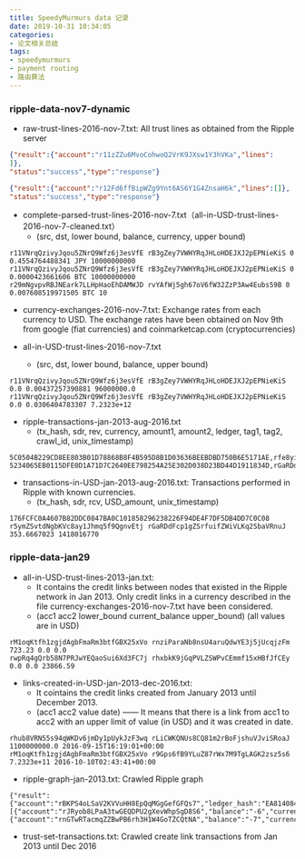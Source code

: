 ```yaml
---
title: SpeedyMurmurs data 记录
date: 2019-10-31 10:34:05
categories:
- 论文相关总结
tags:
- speedymurmurs
- payment routing
- 路由算法
---
```


### ripple-data-nov7-dynamic

- raw-trust-lines-2016-nov-7.txt: All trust lines as obtained from the Ripple server

```json
{"result":{"account":"r11zZZu6MvoCohwoQ2VrK9JXsw1Y3hVKa","lines":				[{"account":"rMwjYedjc7qqtKYVLiAccJSmCwih4LnE2q","balance":"0.005473328356624965","currency":"BTC","limit":"1000000000","limit_peer":"0","no_ripple":true,"quality_in":0,"quality_out":0},{"account":"r3ADD8kXSUKHd6zTCKfnKT3zV9EZHjzp1S","balance":"3.1119669487193","currency":"CAD","limit":"1000","limit_peer":"0","quality_in":0,"quality_out":0},{"account":"rMwjYedjc7qqtKYVLiAccJSmCwih4LnE2q","balance":"2.451995558","currency":"EUR","limit":"5000","limit_peer":"0","quality_in":0,"quality_out":0},{"account":"rMwjYedjc7qqtKYVLiAccJSmCwih4LnE2q","balance":"19.99944999900283","currency":"USD","limit":"0","limit_peer":"0","quality_in":0,"quality_out":0}
]},
"status":"success","type":"response"}
```

```json
{"result":{"account":"r12Fd6ffBipWZg9Ynt6AS6Y1G4ZnsaH6k","lines":[]},
"status":"success","type":"response"}
```

- complete-parsed-trust-lines-2016-nov-7.txt（all-in-USD-trust-lines-2016-nov-7-cleaned.txt）
  - (src, dst, lower bound, balance, currency, upper bound)

```
r11VNrqQzivyJqou5ZNrQ9Wfz6j3esVfE rB3gZey7VWHYRqJHLoHDEJXJ2pEPNieKiS 0 0.4554764488341 JPY 10000000000
r11VNrqQzivyJqou5ZNrQ9Wfz6j3esVfE rB3gZey7VWHYRqJHLoHDEJXJ2pEPNieKiS 0 0.0000423661606 BTC 10000000000
r29mNgvpvRBJNEark7LLHpHaoEhDAMWJD rvYAfWj5gh67oV6fW32ZzP3Aw4Eubs59B 0 0.007608519971505 BTC 10
```

- currency-exchanges-2016-nov-7.txt: Exchange rates from each currency to USD. The exchange rates have been obtained on Nov 9th from google (fiat currencies) and coinmarketcap.com (cryptocurrencies)
  
- all-in-USD-trust-lines-2016-nov-7.txt

  - (src, dst, lower bound, balance, upper bound) 

```
r11VNrqQzivyJqou5ZNrQ9Wfz6j3esVfE rB3gZey7VWHYRqJHLoHDEJXJ2pEPNieKiS 0.0 0.00437257390881 96000000.0
r11VNrqQzivyJqou5ZNrQ9Wfz6j3esVfE rB3gZey7VWHYRqJHLoHDEJXJ2pEPNieKiS 0.0 0.0306404783307 7.2323e+12
```

- ripple-transactions-jan-2013-aug-2016.txt
  - (tx_hash, sdr, rev, currency, amount1, amount2, ledger, tag1, tag2, crawl_id, unix_timestamp)

```
5C0504B229CD8EE803B01D78868B8F4B595D8B1D03636BEEBDBD750B6E5171AE,rfe8yiZUymRPx35BEwGjhfkaLmgNsTytxT,rsdbFqwyGYX5fSvAmMEXBH2hRyBT8QfcUS,XRP,0,100,7227428,"","",1,1402920660
5234065EB0115DFE0D1A71D7C2640EE798254A25E302D038D23BD44D1911834D,rGaRDdFcp1gZSrfuifZWiVLKq2SbaVRnuJ,rfTMcYDpWXhgcpYK27qxzx4cT3qDEpzgfs,XRP,12127,82200000,10438455,"","",1,1418233370
```


- transactions-in-USD-jan-2013-aug-2016.txt: Transactions performed in Ripple with known currencies.
  - (tx_hash, sdr, rcv, USD_amount, unix_timestamp) 

```
176FCFC0A4607B82DDC0847BA0C101858296238226F94DE4F7DF5DB4DD7C0C08 r5ymZSvtdNgbKVc8ay1Jhmq5f9QgnvEtj rGaRDdFcp1gZSrfuifZWiVLKq2SbaVRnuJ 353.6667023 1418016770
```

### ripple-data-jan29

- all-in-USD-trust-lines-2013-jan.txt:
  -  It contains the credit links between nodes that existed in the Ripple network in Jan 2013. Only credit links in a currency described in the file currency-exchanges-2016-nov-7.txt have been considered.
  - (acc1 acc2 lower_bound current_balance upper_bound)   (all values are in USD)

```
rM1oqKtfh1zgjdAgbFmaRm3btfGBX25xVo rnziParaNb8nsU4aruQdwYE3j5jUcqjzFm 723.23 0.0 0.0
rwpRq4gQrb58N7PRJwYEQaoSui6Xd3FC7j rhxbkK9jGqPVLZSWPvCEmmf15xHBfJfCEy 0.0 0.0 23866.59
```

- links-created-in-USD-jan-2013-dec-2016.txt: 
  - It cointains the credit links created from January 2013 until December 2013.
  - (acc1 acc2 value date) —— It means that there is a link from acc1 to acc2 with an upper limit of value (in USD) and it was created in date.

```
rhub8VRN55s94qWKDv6jmDy1pUykJzF3wq rLiCWKQNUs8CQ81m2rBoFjshuVJviSRoaJ 1100000000.0 2016-09-15T16:19:01+00:00
rM1oqKtfh1zgjdAgbFmaRm3btfGBX25xVo r9Gps6fB9YLuZ87rWx7M9TgLAGK2zsz5s6 7.2323e+11 2016-10-10T02:43:41+00:00
```



- ripple-graph-jan-2013.txt: Crawled Ripple graph

```
{"result":{"account":"rBKPS4oLSaV2KVVuHH8EpQqMGgGefGFQs7","ledger_hash":"EA814084C248A6D4D5AADC82897810D819DC936C187366E127162FE15E60D834","ledger_index":91211,"lines":[{"account":"rJRyob8LPaA3twGEQDPU2gXevWhpSgD8S6","balance":"-6","currency":"USD","limit":"0","limit_peer":"7","quality_in":0,"quality_out":0},{"account":"rnGTwRTacmqZZBwPB6rh3H1W4GoTZCQtNA","balance":"-7","currency":"USD","limit":"0","limit_peer":"3","quality_in":0,"quality_out":0}],"validated":true},"status":"success","type":"response"}
```



- trust-set-transactions.txt: Crawled create link transactions from Jan 2013 until Dec 2016

































































